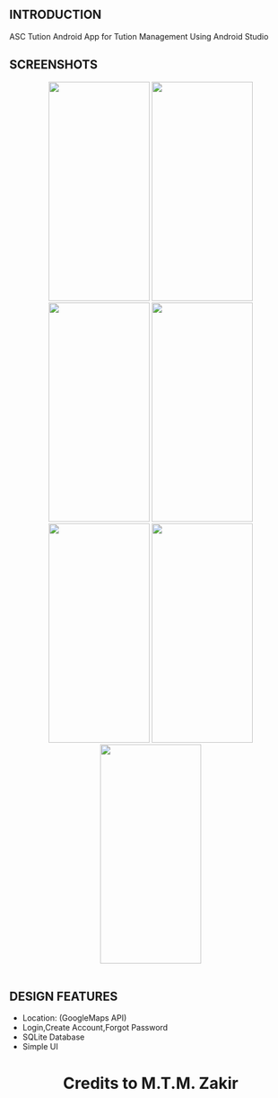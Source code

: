 ## INTRODUCTION

ASC Tution Android App for Tution Management Using Android Studio

## SCREENSHOTS
<div align="center">
    <img src="https://github.com/user-attachments/assets/86926992-bac9-4787-9ef3-d3bf01a7ac2e" width="180" height="390" />
    <img src="https://github.com/user-attachments/assets/0cc388cd-8056-4c2f-9373-de7bd14cc81b" width="180" height="390" />
    <img src="https://github.com/user-attachments/assets/1e52bc27-de66-4665-ab88-9c5eb15a468b" width="180" height="390" />
    <img src="https://github.com/user-attachments/assets/8bb6a3a4-32a6-40a1-a2e7-c6476dad6d35" width="180" height="390" />
    <img src="https://github.com/user-attachments/assets/55b45017-6b7e-4892-b06b-ad249c94992d" width="180" height="390" />
    <img src="https://github.com/user-attachments/assets/3f26ff72-6c0a-4635-ac7d-4f13d2774383" width="180" height="390" />
    <img src="https://github.com/user-attachments/assets/f4979259-77e7-4163-8c1b-dae9b699b9cd" width="180" height="390" />
</div>

<br>

## DESIGN FEATURES
<ul>
<li>Location: (GoogleMaps API)</li>
<li>Login,Create Account,Forgot Password</li>
<li>SQLite Database</li>
<li>Simple UI</li>
</ul>

<h1 align="center">Credits to M.T.M. Zakir</h1>




